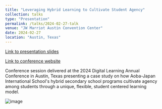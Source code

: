 ```yaml
---
title: "Leveraging Hybrid Learning to Cultivate Student Agency"
collection: talks
type: "Presentation"
permalink: /talks/2024-02-27-talk
venue: "JW Marriot Austin Convention Center"
date: 2024-02-27
location: "Austin, Texas"
---
```


[Link to presentation slides](https://docs.google.com/presentation/d/e/2PACX-1vS1sm85MFnvwylUleahkopPKqdM8bdRa2gwdrU_IYipCfljEYh1GZJ-WD0J5JFfM587bXiRh-DcLMZ7/pub?start=false&loop=true&delayms=60000)  

[Link to conference website](https://www.deelac.com/)

Conference session delivered at the 2024 Digital Learning Annual Conference in Austin, Texas presenting a case study on how Aoba-Japan International School's hybrid secondary school programs cultivate agency among students through a unique, flexible, student centered learning model.

![image](https://github.com/user-attachments/assets/7c3b5a39-b492-40fe-910e-2804adad5583)
